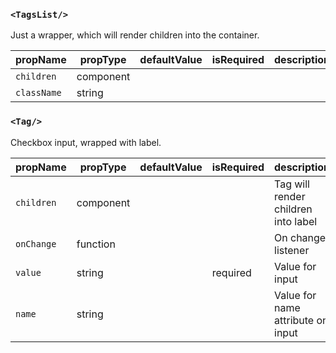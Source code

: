 ### `<TagsList/>`

Just a wrapper, which will render children into the container.

| propName   | propType | defaultValue | isRequired | description                            |
| ---------- | -------- | ------------ | ---------- | -------------------------------------- |
| `children` | component|              |            |                                        |
| `className`| string   |              |            |                                        |

### `<Tag/>`

Checkbox input, wrapped with label.

| propName   | propType | defaultValue | isRequired | description                            |
| ---------- | -------- | ------------ | ---------- | -------------------------------------- |
| `children` | component|              |            | Tag will render children into label    |
| `onChange` | function |              |            | On change listener                     |
| `value   ` | string   |              | required   | Value for input                        |
| `name`     | string   |              |            | Value for name attribute on input      | 
